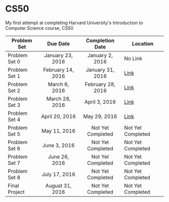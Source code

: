 # CS50
My first attempt at completing Harvard University's Introduction to Computer Science course, CS50


| Problem Set        | Due Date           | Completion Date           | Location  |
| ------------- |:-------------:|:-------------:| -----|
| Problem Set 0      | January 23, 2016   | January 2, 2016   | No Link |
| Problem Set 1      | February 14, 2016  | January 31, 2016   | [Link](https://github.com/f43154/CS50/tree/master/pset1) |
| Problem Set 2      | March 6, 2016      | February 28, 2016   | [Link](https://github.com/f43154/CS50/tree/master/pset2) |
| Problem Set 3      | March 28, 2016     | April 3, 2016   | [Link](https://github.com/f43154/CS50/tree/master/pset3) |
| Problem Set 4      | April 20, 2016     | May 29, 2016   | [Link](https://github.com/f43154/CS50/tree/master/pset4) |
| Problem Set 5      | May 11, 2016       | Not Yet Completed   | Not Yet Completed |
| Problem Set 6      | June 3, 2016       | Not Yet Completed   | Not Yet Completed |
| Problem Set 7      | June 26, 2016      | Not Yet Completed   | Not Yet Completed |
| Problem Set 8      | July 17, 2016      | Not Yet Completed   | Not Yet Completed |
| Final Project      | August 31, 2016    | Not Yet Completed   | Not Yet Completed |
